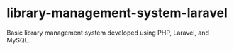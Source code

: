 # library-management-system-laravel
Basic library management system developed using PHP, Laravel, and MySQL.
